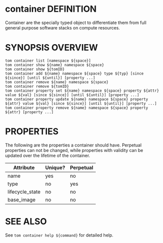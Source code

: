 # container DEFINITION

Container are the specially typed object to differentiate them
from full general purpose software stacks on compute resources.

# SYNOPSIS OVERVIEW

```
tom container list [namespace ${space}]
tom container show ${name} namespace ${space}
tom container show ${tomID}
tom container add ${name} namespace ${space} type ${typ} [since ${since}] [until ${until}] [property ...]
tom container remove ${name} namespace ${space}
tom container remove ${tomID}
tom container property set ${name} namespace ${space} property ${attr} value ${val} [since ${since}] [until ${until}] [property ...]
tom container property update ${name} namespace ${space} property ${attr} value ${val} [since ${since}] [until ${until}] [property ...]
tom container property remove ${name} namespace ${space} property ${attr} [property ...]
```

# PROPERTIES

The following are the properties a container should have.
Perpetual properties can not be changed, while properties with validity
can be updated over the lifetime of the container.

Attribute | Unique? | Perpetual
 -------- | ------- | ---------
name | yes | no
type | no | yes
lifecycle_state | no | no
base_image | no | no

# SEE ALSO

See `tom container help ${command}` for detailed help.

